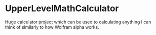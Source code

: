 # UpperLevelMathCalculator
Huge calculator project which can be used to calculating anything I can think of similarly to how Wolfram alpha works.
